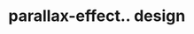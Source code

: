 # parallax-effect.. design                                                                                                                                                                                                                                                                                                                                                   
                                     

